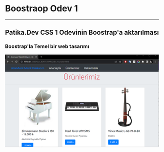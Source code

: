 <h1>Boostraop Odev 1</h1><hr>
<h2>Patika.Dev CSS 1 Odevinin Boostrap'a aktarılması</h2>
<h3>Boostrap'la Temel bir web tasarımı</h3>
<img src="odev1.png" alt="Boostrap'la Temel bir web tasarımı" />
